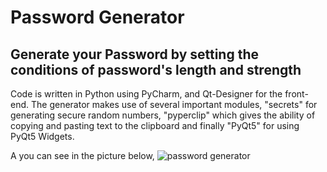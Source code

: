 # Password Generator
## Generate your Password by setting the conditions of password's length and strength

Code is written in Python using PyCharm, and Qt-Designer for the front-end. The generator makes use of several important modules, "secrets" for generating secure random numbers, "pyperclip" which gives the ability of copying and pasting text to the clipboard and finally "PyQt5" for using PyQt5 Widgets.

A you can see in the picture below, 
![password generator](https://github.com/ParnianSrb/Password-Generator/assets/82469872/245ae68a-7707-4c5d-9d8b-a0e4d2e63469)
